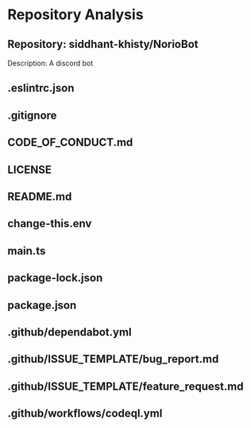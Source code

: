 # Repository Analysis

## Repository: siddhant-khisty/NorioBot

Description: A discord bot

## .eslintrc.json

## .gitignore

## CODE_OF_CONDUCT.md

## LICENSE

## README.md

## change-this.env

## main.ts

## package-lock.json

## package.json

## .github/dependabot.yml

## .github/ISSUE_TEMPLATE/bug_report.md

## .github/ISSUE_TEMPLATE/feature_request.md

## .github/workflows/codeql.yml
